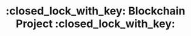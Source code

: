 <h1 style="text-align: center">:closed_lock_with_key: Blockchain Project :closed_lock_with_key:</h1>

